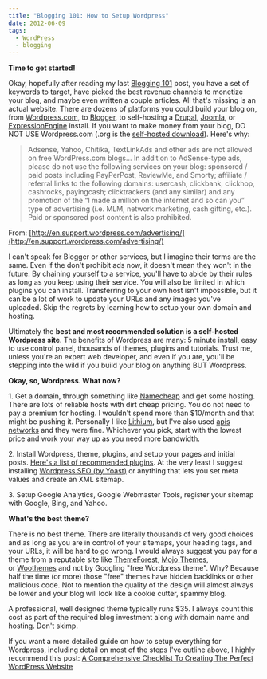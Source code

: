 ```yaml
---
title: "Blogging 101: How to Setup Wordpress"
date: 2012-06-09
tags:
  - WordPress
  - blogging
---
```


**Time to get started!**

Okay, hopefully after reading my last [Blogging 101](http://simpixelated.com/introduction-to-blogging-choosing-the-right-keywords/ "Introduction to Blogging: Choosing the Right Keywords") post, you have a set of keywords to target, have picked the best revenue channels to monetize your blog, and maybe even written a couple articles. All that's missing is an actual website. There are dozens of platforms you could build your blog on, from [Wordpress.com](http://www.wordpress.com), to [Blogger](http://www.blogger.com), to self-hosting a [Drupal](http://www.drupal.org), [Joomla](http://www.joomla.org), or [ExpressionEngine](http://www.expressionengine.com) install. If you want to make money from your blog, DO NOT USE Wordpress.com (.org is the [self-hosted download](http://www.wordpress.org)). Here's why:

> Adsense, Yahoo, Chitika, TextLinkAds and other ads are not allowed on free WordPress.com blogs... In addition to AdSense-type ads, please do not use the following services on your blog: sponsored / paid posts including PayPerPost, ReviewMe, and Smorty; affiliate / referral links to the following domains: usercash, clickbank, clickhop, cashrocks, payingcash; clicktrackers (and any similar) and any promotion of the “I made a million on the internet and so can you” type of advertising (i.e. MLM, network marketing, cash gifting, etc.). Paid or sponsored post content is also prohibited.

From: [http://en.support.wordpress.com/advertising/](http://en.support.wordpress.com/advertising/)

I can't speak for Blogger or other services, but I imagine their terms are the same. Even if the don't prohibit ads now, it doesn't mean they won't in the future. By chaining yourself to a service, you'll have to abide by their rules as long as you keep using their service. You will also be limited in which plugins you can install. Transferring to your own host isn't impossible, but it can be a lot of work to update your URLs and any images you've uploaded. Skip the regrets by learning how to setup your own domain and hosting.

Ultimately the **best and most recommended solution is a self-hosted Wordpress site**. The benefits of Wordpress are many: 5 minute install, easy to use control panel, thousands of themes, plugins and tutorials. Trust me, unless you're an expert web developer, and even if you are, you'll be stepping into the wild if you build your blog on anything BUT Wordpress.

**Okay, so, Wordpress. What now?**

1\. Get a domain, through something like [Namecheap](http://www.namecheap.com/) and get some hosting. There are lots of reliable hosts with dirt cheap pricing. You do not need to pay a premium for hosting. I wouldn't spend more than \$10/month and that might be pushing it. Personally I like [Lithium](http://forums.somethingawful.com/showthread.php?threadid=2818800), but I've also used [apis networks](http://forums.somethingawful.com/showthread.php?threadid=577837) and they were fine. Whichever you pick, start with the lowest price and work your way up as you need more bandwidth.

2\. Install Wordpress, theme, plugins, and setup your pages and initial posts. [Here's a list of recommended plugins](https://github.com/retlehs/roots/wiki/Plugins). At the very least I suggest installing [Wordpress SEO (by Yoast)](http://yoast.com/wordpress/seo/) or anything that lets you set meta values and create an XML sitemap.

3\. Setup Google Analytics, Google Webmaster Tools, register your sitemap with Google, Bing, and Yahoo.

**What's the best theme?**

There is no best theme. There are literally thousands of very good choices and as long as you are in control of your sitemaps, your heading tags, and your URLs, it will be hard to go wrong. I would always suggest you pay for a theme from a reputable site like [ThemeForest](http://themeforest.net), [Mojo Themes](http://mojo-themes.com), or [Woothemes](http://woothemes.com) and not by Googling "free Wordpress theme". Why? Because half the time (or more) those "free" themes have hidden backlinks or other malicious code. Not to mention the quality of the design will almost always be lower and your blog will look like a cookie cutter, spammy blog.

A professional, well designed theme typically runs \$35. I always count this cost as part of the required blog investment along with domain name and hosting. Don't skimp.

If you want a more detailed guide on how to setup everything for Wordpress, including detail on most of the steps I've outline above, I highly recommend this post: [A Comprehensive Checklist To Creating The Perfect WordPress Website](http://wp.smashingmagazine.com/2011/12/14/15-step-checklist-creating-perfect-wordpress-website/)
